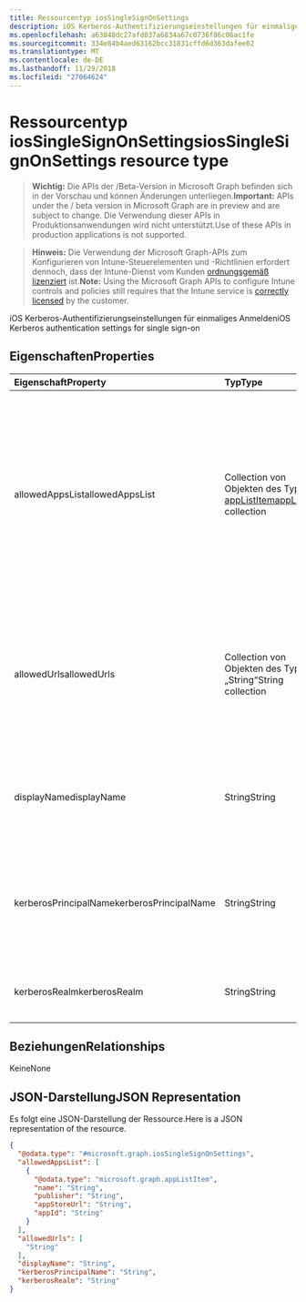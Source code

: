 ```yaml
---
title: Ressourcentyp iosSingleSignOnSettings
description: iOS Kerberos-Authentifizierungseinstellungen für einmaliges Anmelden
ms.openlocfilehash: a63848dc27afd037a6834a67c0736f86c06ac1fe
ms.sourcegitcommit: 334e84b4aed63162bcc31831cffd6d363dafee02
ms.translationtype: MT
ms.contentlocale: de-DE
ms.lasthandoff: 11/29/2018
ms.locfileid: "27064624"
---
```

# <a name="iossinglesignonsettings-resource-type"></a><span data-ttu-id="065e3-103">Ressourcentyp iosSingleSignOnSettings</span><span class="sxs-lookup"><span data-stu-id="065e3-103">iosSingleSignOnSettings resource type</span></span>

> <span data-ttu-id="065e3-104">**Wichtig:** Die APIs der /Beta-Version in Microsoft Graph befinden sich in der Vorschau und können Änderungen unterliegen.</span><span class="sxs-lookup"><span data-stu-id="065e3-104">**Important:** APIs under the / beta version in Microsoft Graph are in preview and are subject to change.</span></span> <span data-ttu-id="065e3-105">Die Verwendung dieser APIs in Produktionsanwendungen wird nicht unterstützt.</span><span class="sxs-lookup"><span data-stu-id="065e3-105">Use of these APIs in production applications is not supported.</span></span>

> <span data-ttu-id="065e3-106">**Hinweis:** Die Verwendung der Microsoft Graph-APIs zum Konfigurieren von Intune-Steuerelementen und -Richtlinien erfordert dennoch, dass der Intune-Dienst vom Kunden [ordnungsgemäß lizenziert](https://go.microsoft.com/fwlink/?linkid=839381) ist.</span><span class="sxs-lookup"><span data-stu-id="065e3-106">**Note:** Using the Microsoft Graph APIs to configure Intune controls and policies still requires that the Intune service is [correctly licensed](https://go.microsoft.com/fwlink/?linkid=839381) by the customer.</span></span>

<span data-ttu-id="065e3-107">iOS Kerberos-Authentifizierungseinstellungen für einmaliges Anmelden</span><span class="sxs-lookup"><span data-stu-id="065e3-107">iOS Kerberos authentication settings for single sign-on</span></span>
## <a name="properties"></a><span data-ttu-id="065e3-108">Eigenschaften</span><span class="sxs-lookup"><span data-stu-id="065e3-108">Properties</span></span>
|<span data-ttu-id="065e3-109">Eigenschaft</span><span class="sxs-lookup"><span data-stu-id="065e3-109">Property</span></span>|<span data-ttu-id="065e3-110">Typ</span><span class="sxs-lookup"><span data-stu-id="065e3-110">Type</span></span>|<span data-ttu-id="065e3-111">Beschreibung</span><span class="sxs-lookup"><span data-stu-id="065e3-111">Description</span></span>|
|:---|:---|:---|
|<span data-ttu-id="065e3-112">allowedAppsList</span><span class="sxs-lookup"><span data-stu-id="065e3-112">allowedAppsList</span></span>|<span data-ttu-id="065e3-113">Collection von Objekten des Typs [appListItem](../resources/intune-deviceconfig-applistitem.md)</span><span class="sxs-lookup"><span data-stu-id="065e3-113">[appListItem](../resources/intune-deviceconfig-applistitem.md) collection</span></span>|<span data-ttu-id="065e3-114">Liste der app-Bezeichner, die dieser Anmeldung verwenden dürfen.</span><span class="sxs-lookup"><span data-stu-id="065e3-114">List of app identifiers that are allowed to use this login.</span></span> <span data-ttu-id="065e3-115">Wenn dieses Feld nicht angegeben wird, gilt die Anmeldung auf alle Programme, auf dem Gerät.</span><span class="sxs-lookup"><span data-stu-id="065e3-115">If this field is omitted, the login applies to all applications on the device.</span></span> <span data-ttu-id="065e3-116">Diese Collection darf maximal 500 Elemente enthalten.</span><span class="sxs-lookup"><span data-stu-id="065e3-116">This collection can contain a maximum of 500 elements.</span></span>|
|<span data-ttu-id="065e3-117">allowedUrls</span><span class="sxs-lookup"><span data-stu-id="065e3-117">allowedUrls</span></span>|<span data-ttu-id="065e3-118">Collection von Objekten des Typs „String“</span><span class="sxs-lookup"><span data-stu-id="065e3-118">String collection</span></span>|<span data-ttu-id="065e3-119">Liste der HTTP-URLs, die übereinstimmen muss, um diesen Benutzernamen verwenden.</span><span class="sxs-lookup"><span data-stu-id="065e3-119">List of HTTP URLs that must be matched in order to use this login.</span></span> <span data-ttu-id="065e3-120">IOS 9.0 oder höher können ein Platzhalterzeichen verwendet werden.</span><span class="sxs-lookup"><span data-stu-id="065e3-120">With iOS 9.0 or later, a wildcard characters may be used.</span></span>|
|<span data-ttu-id="065e3-121">displayName</span><span class="sxs-lookup"><span data-stu-id="065e3-121">displayName</span></span>|<span data-ttu-id="065e3-122">String</span><span class="sxs-lookup"><span data-stu-id="065e3-122">String</span></span>|<span data-ttu-id="065e3-123">Der Anzeigename der Einstellungen für die Anmeldung auf dem empfangenden Gerät angezeigt.</span><span class="sxs-lookup"><span data-stu-id="065e3-123">The display name of login settings shown on the receiving device.</span></span>|
|<span data-ttu-id="065e3-124">kerberosPrincipalName</span><span class="sxs-lookup"><span data-stu-id="065e3-124">kerberosPrincipalName</span></span>|<span data-ttu-id="065e3-125">String</span><span class="sxs-lookup"><span data-stu-id="065e3-125">String</span></span>|<span data-ttu-id="065e3-126">Ein Kerberos principal Name.</span><span class="sxs-lookup"><span data-stu-id="065e3-126">A Kerberos principal name.</span></span> <span data-ttu-id="065e3-127">Wenn nicht angegeben, wird der Benutzer während der Profilinstallation dazu aufgefordert.</span><span class="sxs-lookup"><span data-stu-id="065e3-127">If not provided, the user is prompted for one during profile installation.</span></span>|
|<span data-ttu-id="065e3-128">kerberosRealm</span><span class="sxs-lookup"><span data-stu-id="065e3-128">kerberosRealm</span></span>|<span data-ttu-id="065e3-129">String</span><span class="sxs-lookup"><span data-stu-id="065e3-129">String</span></span>|<span data-ttu-id="065e3-130">Ein Kerberos-Realm-Name.</span><span class="sxs-lookup"><span data-stu-id="065e3-130">A Kerberos realm name.</span></span> <span data-ttu-id="065e3-131">Groß-/Kleinschreibung beachtet.</span><span class="sxs-lookup"><span data-stu-id="065e3-131">Case sensitive.</span></span>|

## <a name="relationships"></a><span data-ttu-id="065e3-132">Beziehungen</span><span class="sxs-lookup"><span data-stu-id="065e3-132">Relationships</span></span>
<span data-ttu-id="065e3-133">Keine</span><span class="sxs-lookup"><span data-stu-id="065e3-133">None</span></span>
## <a name="json-representation"></a><span data-ttu-id="065e3-134">JSON-Darstellung</span><span class="sxs-lookup"><span data-stu-id="065e3-134">JSON Representation</span></span>
<span data-ttu-id="065e3-135">Es folgt eine JSON-Darstellung der Ressource.</span><span class="sxs-lookup"><span data-stu-id="065e3-135">Here is a JSON representation of the resource.</span></span>
<!-- {
  "blockType": "resource",
  "@odata.type": "microsoft.graph.iosSingleSignOnSettings"
}
-->
``` json
{
  "@odata.type": "#microsoft.graph.iosSingleSignOnSettings",
  "allowedAppsList": [
    {
      "@odata.type": "microsoft.graph.appListItem",
      "name": "String",
      "publisher": "String",
      "appStoreUrl": "String",
      "appId": "String"
    }
  ],
  "allowedUrls": [
    "String"
  ],
  "displayName": "String",
  "kerberosPrincipalName": "String",
  "kerberosRealm": "String"
}
```





